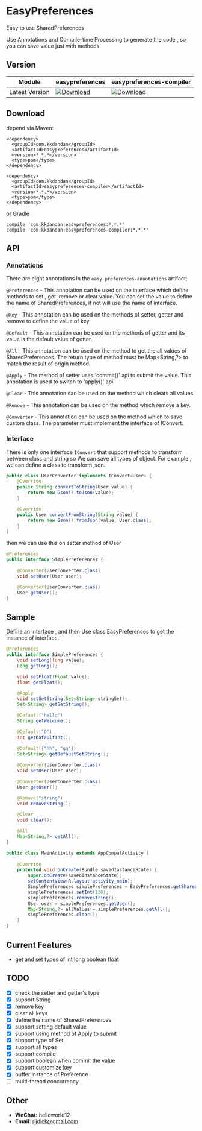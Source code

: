 # EasyPreferences

Easy to use SharedPreferences

Use Annotations and Compile-time Processing to generate the code , so you can save value just with methods.

## Version

| Module         | easypreferences                                              | easypreferences-compiler                                     |
| -------------- | ------------------------------------------------------------ | ------------------------------------------------------------ |
| Latest Version | [ ![Download](https://api.bintray.com/packages/kkdandan/maven/easypreferences/images/download.svg) ](https://bintray.com/kkdandan/maven/easypreferences/_latestVersion) | [ ![Download](https://api.bintray.com/packages/kkdandan/maven/easypreferences-compiler/images/download.svg) ](https://bintray.com/kkdandan/maven/easypreferences-compiler/_latestVersion)|

## Download

depend via Maven:

```
<dependency>
  <groupId>com.kkdandan</groupId>
  <artifactId>easypreferences</artifactId>
  <version>*.*.*</version>
  <type>pom</type>
</dependency>

<dependency>
  <groupId>com.kkdandan</groupId>
  <artifactId>easypreferences-compiler</artifactId>
  <version>*.*.*</version>
  <type>pom</type>
</dependency>
```

or Gradle

```
compile 'com.kkdandan:easypreferences:*.*.*'
compile 'com.kkdandan:easypreferences-compiler:*.*.*'
```



## API

### Annotations

There are eight annotations in the `easy preferences-annotations` artifact:

`@Preferences` - This annotation can be used on the interface which define methods to set , get ,remove or clear value. You can set the value to define the name of SharedPreferences, if not will use the name of interface.

`@Key` - This annotation can be used on the methods of setter, getter and remove to define the value of key.

`@Default` - This annotation can be used on the methods of getter and its value is the default value of getter.

`@All` - This annotation can be used on the method to get the all values of SharedPreferences. The return type of method must be Map<String,?> to match the result of origin method.

`@Apply` - The method of setter uses 'commit()' api to submit the value. This annotation is used to switch to 'apply()' api.

`@Clear` - This annotation can be used on the method which clears all values.

`@Remove` - This annotation can be used on the method which remove a key.

`@Converter` - This annotation can be used on the method which to save custom class. The parameter must implement the interface of IConvert.

### Interface

There is only one interface `IConvert` that support methods to transform between class and string so We can save all types of object. For example , we can define a class to transform json.

```java
public class UserConverter implements IConvert<User> {
    @Override
    public String convertToString(User value) {
        return new Gson().toJson(value);
    }

    @Override
    public User convertFromString(String value) {
        return new Gson().fromJson(value, User.class);
    }
}
```

then we can use this on setter method of User

```java
@Preferences
public interface SimplePreferences {

    @Converter(UserConverter.class)
    void setUser(User user);

    @Converter(UserConverter.class)
    User getUser();
}
```



## Sample

Define an interface , and then Use class EasyPreferences to get the instance of interface.

```java
@Preferences
public interface SimplePreferences {
    void setLong(long value);
    Long getLong();

    void setFloat(Float value);
    float getFloat();

    @Apply
    void setSetString(Set<String> stringSet);
    Set<String> getSetString();

    @Default("hello")
    String getWelcome();

    @Default("0")
    int getDafaultInt();
    
    @Default({"hh", "gg"})
    Set<String> getDefaultSetString();

    @Converter(UserConverter.class)
    void setUser(User user);

    @Converter(UserConverter.class)
    User getUser();

    @Remove("string")
    void removeString();

    @Clear
    void clear();

    @All
    Map<String,?> getAll();
}
```

```java
public class MainActivity extends AppCompatActivity {
   
    @Override
    protected void onCreate(Bundle savedInstanceState) {
        super.onCreate(savedInstanceState);
        setContentView(R.layout.activity_main);
        SimplePreferences simplePreferences = EasyPreferences.getSharedPreferences(this, SimplePreferences.class);
        simplePreferences.setInt(120);
        simplePreferences.removeString();
        User user = simplePreferences.getUser();
        Map<String,?> allValues = simplePreferences.getAll();
        simplePreferences.clear();
    }
}
```



## Current Features

- get and set types of int long boolean float

## TODO

- [x] check the setter and getter's type
- [x] support String
- [x] remove key
- [x] clear all keys
- [x] define the name of SharedPreferences
- [x] support setting default value
- [x] support using method of Apply to submit
- [x] support  type of Set<String>
- [x] support all types
- [x] support compile
- [x] support boolean when commit the value
- [x] support customize key
- [x] buffer instance of Preference
- [ ] multi-thread concurrency

## Other

- **WeChat:**  helloworld12
- **Email:**   rjjdick@gmail.com